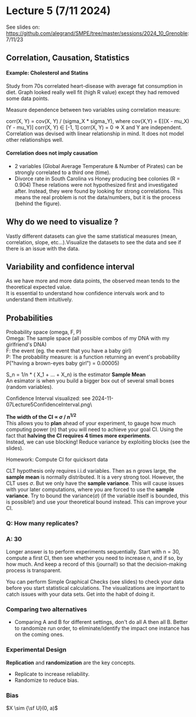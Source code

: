 # Lecture 5 (7/11 2024)
See slides on: https://github.com/alegrand/SMPE/tree/master/sessions/2024_10_Grenoble: 7/11/23

## Correlation, Causation, Statistics

#### Example: Cholesterol and Statins
Study from 70s correlated heart-disease with average fat consumption in diet. Graph looked really well fit 
(high R value) except they had removed some data points.

Measure dependence between two variables using correlation measure:

corr(X, Y) = cov(X, Y) / (sigma_X * sigma_Y), where cov(X,Y) = E[(X - mu_X)(Y - mu_Y)]
corr(X, Y) $\in$ [-1, 1]
corr(X, Y) = 0 => X and Y are independent. \
Correlation was devised with linear relationship in mind. It does not model other relationships well.

#### Correlation does not imply causation
- 2 variables (Global Average Temperature & Number of Pirates) can be strongly correlated to a third one (time).
- Divorce rate in South Carolina vs Honey producing bee colonies (R = 0.904)
These relations were not hypothesized first and investigated after. Instead, they were found by looking for
strong correlations. This means the real problem is not the data/numbers, but it is the process (behind the figure).

## Why do we need to visualize ?
Vastly different datasets can give the same statistical measures (mean, correlation, slope, etc...).Visualize the 
datasets to see the data and see if there is an issue with the data.

## Variability and confidence interval
As we have more and more data points, the observed mean tends to the theoretical expected value.\
It is essential to understand how confidence intervals work and to understand them intuitively.

## Probabilities
Probability space (omega, F, P)\
Omega: The sample space (all possible combos of my DNA with my girlfriend's DNA)\
F: the event (eg. the event that you have a baby girl)\
P: The probability measure: is a function returning an event's probability P("having a brown-eyes baby girl") = 0.00005)

S_n = 1/n * ( X_1 + ... + X_n) is the estimator **Sample Mean**\
An esimator is when you build a bigger box out of several small boxes (random variables).

Confidence Interval visualized: see 2024-11-07Lecture5ConfidenceInterval.png\

**The width of the CI $\propto$ $\sigma$ / $n^{1/2}$**\
This allows you to **plan** ahead of your experiment, to gauge how much computing power (n) that you will need to 
achieve your goal CI. Using the fact that **halving the CI requires 4 times more experiments**.\
Instead, we can use blocking! Reduce variance by exploiting blocks (see the slides).

Homework: Compute CI for quicksort data

CLT hypothesis only requires i.i.d variables. Then as n grows large, the **sample mean** is normally distributed. It is 
a very strong tool. However, the CLT uses $\sigma$. But we only have the **sample variance**. This will cause issues 
with your later computations, where you are forced to use the **sample variance**. Try to bound the variance($\sigma$) 
(if the variable itself is bounded, this is possible!) and use your theoretical bound instead. This can improve your CI.

### Q: How many replicates?
### A: 30
Longer answer is to perform experiments sequentially. Start with n = 30, compute a first CI, then see whether you need 
to increase n, and if so, by how much. And keep a record of this (journal!) so that the decision-making process is 
transparent.

You can perform Simple Graphical Checks (see slides) to check your data before you start statistical calculations. The 
visualizations are important to catch issues with your data sets. Get into the habit of doing it.

### Comparing two alternatives

- Comparing A and B for different settings, don't do all A then all B. Better to randomize run order, to 
eliminate/identify the impact one instance has on the coming ones.

### Experimental Design
**Replication** and **randomization** are the key concepts. 
- Replicate to increase reliability.
- Randomize to reduce bias. 

### Bias

$X \sim {\sf U}(0, a)$








